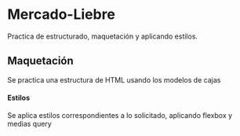 # Mercado-Liebre
Practica de estructurado, maquetación y aplicando estilos.

## Maquetación
Se practica una estructura de HTML usando los modelos de cajas

#### Estilos
Se aplica estilos correspondientes a lo solicitado, aplicando flexbox y medias query
